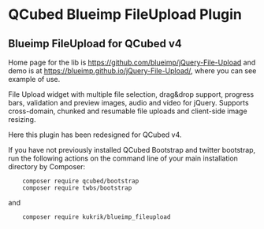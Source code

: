 # QCubed Blueimp FileUpload Plugin


## Blueimp FileUpload for QCubed v4

Home page for the lib is https://github.com/blueimp/jQuery-File-Upload and demo is at
https://blueimp.github.io/jQuery-File-Upload/, where you can see example of use.

File Upload widget with multiple file selection, drag&drop support, progress bars, validation and preview images, audio and video for jQuery.
Supports cross-domain, chunked and resumable file uploads and client-side image resizing.

Here this plugin has been redesigned for QCubed v4.

If you have not previously installed QCubed Bootstrap and twitter bootstrap, run the following actions on the command line of your main installation directory by Composer:
```
    composer require qcubed/bootstrap
    composer require twbs/bootstrap
```
and

```
	composer require kukrik/blueimp_fileupload
```    
